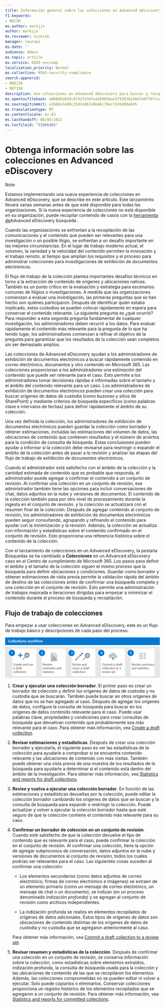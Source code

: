 ```yaml
---
title: Información general sobre las colecciones en Advanced eDiscovery
f1.keywords:
- NOCSH
ms.author: markjjo
author: markjjo
ms.reviewer: nickrob
manager: laurawi
ms.date: ''
audience: Admin
ms.topic: article
ms.service: O365-seccomp
localization_priority: Normal
ms.collection: M365-security-compliance
search.appverid:
- MOE150
- MET150
description: Use colecciones en Advanced eDiscovery para buscar y recopilar contenido relacionado con su caso o investigación.
ms.openlocfilehash: e808db2829c8742fe34faa56965bacb79283b14b67a6ffbfccd8c43c88f12bac
ms.sourcegitcommit: a1b66e1e80c25d14d67a9b46c79ec7245d88e045
ms.translationtype: MT
ms.contentlocale: es-ES
ms.lasthandoff: 08/05/2021
ms.locfileid: "53866485"
---
```

# <a name="learn-about-collections-in-advanced-ediscovery"></a>Obtenga información sobre las colecciones en Advanced eDiscovery

> [!NOTE]
> Estamos implementando una nueva experiencia de colecciones en Advanced eDiscovery, que se describe en este artículo. Este lanzamiento llevará varias semanas antes de que esté disponible para todas las organizaciones. Si la nueva experiencia de colecciones no está disponible en su organización, puede recopilar contenido de casos con la [herramienta de](create-search-to-collect-data.md)Advanced eDiscovery búsqueda .

Cuando las organizaciones se enfrentan a la recopilación de las comunicaciones y el contenido que pueden ser relevantes para una investigación o un posible litigio, se enfrentan a un desafío importante en las mejores circunstancias. En el lugar de trabajo moderno actual, el volumen, la variedad y la velocidad del contenido permiten la innovación y el trabajo remoto, al tiempo que amplían los requisitos y el proceso para administrar colecciones para investigaciones de exhibición de documentos electrónicos.

El flujo de trabajo de la colección plantea importantes desafíos técnicos en torno a la extracción de contenido de orígenes y ubicaciones nativas. También es un punto crítico en la evaluación y estrategia para escenarios comunes de litigios o investigaciones. A medida que las organizaciones comienzan a evaluar una investigación, las primeras preguntas que se han hecho son quiénes participaron. Después de identificar quién estaba implicado, estos custodios se pueden colocar rápidamente en espera para conservar el contenido relevante. La siguiente pregunta es ¿qué ocurrió? Para responder a esta segunda pregunta fundamental de cualquier investigación, los administradores deben recurrir a los datos. Para evaluar rápidamente el contenido más relevante para la pregunta de lo que ha tenido lugar, los administradores comienzan a refinar el objetivo de la pregunta para garantizar que los resultados de la colección sean completos sin ser demasiado amplios.

Las colecciones de Advanced eDiscovery ayudan a los administradores de exhibición de documentos electrónicos a buscar rápidamente contenido en correo electrónico, documentos y otro contenido en Microsoft 365. Las colecciones proporcionan a los administradores una estimación del contenido que puede ser relevante para el caso. Esto permite a los administradores tomar decisiones rápidas e informadas sobre el tamaño y el ámbito del contenido relevante para un caso. Los administradores de exhibición de documentos electrónicos pueden crear una colección para buscar orígenes de datos de custodia (como buzones y sitios de SharePoint) y mediante criterios de búsqueda específicos (como palabras clave e intervalos de fechas) para definir rápidamente el ámbito de su colección.

Una vez definida la colección, los administradores de exhibición de documentos electrónicos pueden guardar la colección como borrador y obtener estimaciones, incluidas las estimaciones del volumen de datos, las ubicaciones de contenido que contienen resultados y el número de aciertos para la condición de consulta de búsqueda. Estas conclusiones pueden ayudar a informar si la colección debe revisarse para restringir o expandir el ámbito de la colección antes de pasar a la revisión y analizar las etapas del flujo de trabajo de exhibición de documentos electrónicos.

Cuando el administrador está satisfecho con el ámbito de la colección y la cantidad estimada de  contenido que es probable que responda, el administrador puede agregar o confirmar el contenido a un conjunto de revisión. Al confirmar una colección en un conjunto de revisión, ese administrador también tiene las opciones para incluir conversaciones de chat, datos adjuntos en la nube y versiones de documentos. El contenido de la colección también pasa por otro nivel de procesamiento durante la ingesta en el conjunto de revisión. y la colección se actualizará con el resumen final de la colección. Después de agregar contenido al conjunto de revisión, los administradores de exhibición de documentos electrónicos pueden seguir consultando, agrupando y refinando el contenido para ayudar con la minimización y la revisión. Además, la colección se actualiza con información y estadísticas sobre el contenido confirmado en el conjunto de revisión. Esto proporciona una referencia histórica sobre el contenido de la colección.

Con el lanzamiento de colecciones en un  Advanced eDiscovery, la pestaña Búsquedas se ha cambiado a **Colecciones** en un Advanced eDiscovery caso en el Centro de cumplimiento de Microsoft 365. Los pasos para definir el ámbito y el tamaño de la colección siguen el mismo proceso que la búsqueda para definir ubicaciones y condiciones. Guardar como borrador y obtener estimaciones de vista previa permite la validación rápida del ámbito de destino de las colecciones antes de confirmar una búsqueda completa y una colección en el conjunto de revisión. Esto permite una administración de trabajos mejorada e iteraciones dirigidas para empezar a minimizar el contenido durante el proceso de búsqueda y recopilación.

## <a name="collections-workflow"></a>Flujo de trabajo de colecciones

Para empezar a usar colecciones en Advanced eDiscovery, este es un flujo de trabajo básico y descripciones de cada paso del proceso.

![Flujo de trabajo de colecciones en Advanced eDiscovery](../media/CollectionsWorkflow.png)

1. **Crear y ejecutar una colección borrador**. El primer paso es crear un borrador de colección y definir los orígenes de datos de custodia y no custodia que se buscarán. También puede buscar en otros orígenes de datos que no se han agregado al caso. Después de agregar los orígenes de datos, configure la consulta de búsqueda para buscar en los orígenes de datos contenido relevante para el caso. Puede usar palabras clave, propiedades y condiciones para crear consultas de búsqueda que devuelvan contenido que probablemente sea más relevante para el caso. Para obtener más información, vea [Create a draft collection](create-draft-collection.md).

2. **Revisar estimaciones y estadísticas**. Después de crear una colección borrador y ejecutarla, el siguiente paso es ver las estadísticas de la colección para ayudarle a comprobar si se encuentra contenido relevante y las ubicaciones de contenido con más visitas. También puede obtener una vista previa de una muestra de los resultados de la búsqueda para ayudarle a determinar si el contenido está dentro del ámbito de la investigación. Para obtener más información, vea [Statistics and reports for draft collections](collection-statistics-reports.md#statistics-and-reports-for-draft-collections).

3. **Revise y vuelva a ejecutar una colección borrador**. En función de las estimaciones y estadísticas devueltas por la colección, puede editar la colección borrador cambiando los orígenes de datos que se buscan y la consulta de búsqueda para expandir o restringir la colección. Puede actualizar y volver a ejecutar la colección borrador hasta que esté seguro de que la colección contiene el contenido más relevante para su caso.

4. **Confirmar un borrador de colección en un conjunto de revisión**. Cuando esté satisfecho de que la colección devuelve el tipo de contenido que es relevante para el caso, puede confirmar la colección en el conjunto de revisión. Al confirmar una colección, tiene la opción de agregar subprocesos de conversación, datos adjuntos en la nube y versiones de documentos al conjunto de revisión, todos los cuales podrían ser relevantes para el caso. Las siguientes cosas suceden al confirmar una colección:

   - Los elementos secundarios (como datos adjuntos de correo electrónico, firmas de correo electrónico e imágenes) se extraen de un elemento primario (como un mensaje de correo electrónico, un mensaje de chat o un documento), se indizan (en un proceso denominado indización *profunda)* y se agregan al conjunto de revisión como archivos independientes.

   - La indización profunda se realiza en elementos recopilados de orígenes de datos adicionales. Estos tipos de orígenes de datos son ubicaciones de contenido distintas de los orígenes de datos de custodia y no custodia que se agregaron anteriormente al caso.

   Para obtener más información, vea [Commit a draft collection to a review set](commit-draft-collection.md).

5. **Revisar resumen y estadísticas de la colección**. Después de confirmar una colección en un conjunto de revisión, se conserva información sobre la colección, como estadísticas sobre elementos extraídos, indización profunda, la consulta de búsqueda usada para la colección y las ubicaciones de contenido de las que se recopilaron los elementos. Además, las colecciones comprometidas no se pueden editar ni volver a ejecutar. Solo puede copiarlos o eliminarlos. Conservar colecciones proporciona un registro histórico de los elementos recopilados que se agregaron a un conjunto de revisión. Para obtener más información, vea [Statistics and reports for committed collections](collection-statistics-reports.md#statistics-and-reports-for-committed-collections).
